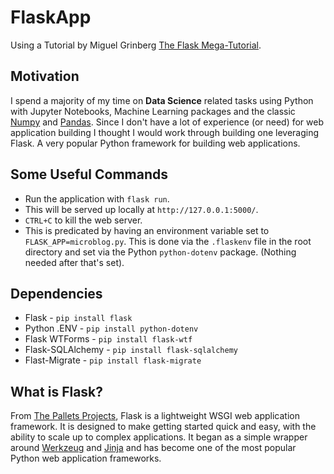 # FlaskApp

 Using a Tutorial by Miguel Grinberg [The Flask Mega-Tutorial](https://blog.miguelgrinberg.com/post/the-flask-mega-tutorial-part-i-hello-world).

## Motivation

I spend a majority of my time on **Data Science** related tasks using Python with Jupyter Notebooks, Machine Learning packages and the classic [Numpy](https://numpy.org) and [Pandas](https://pandas.pydata.org).  Since I don't have a lot of experience (or need) for web application building I thought I would work through building one leveraging Flask. A very popular Python framework for building web applications.

## Some Useful Commands

 * Run the application with `flask run`.
 * This will be served up locally at `http://127.0.0.1:5000/`.
 * `CTRL+C` to kill the web server.
 * This is predicated by having an environment variable set to `FLASK_APP=microblog.py`.  This is done via the `.flaskenv` file in the root directory and set via the Python `python-dotenv` package. (Nothing needed after that's set).

## Dependencies

* Flask - `pip install flask`
* Python .ENV - `pip install python-dotenv`
* Flask WTForms - `pip install flask-wtf`
* Flask-SQLAlchemy - `pip install flask-sqlalchemy`
* Flast-Migrate - `pip install flask-migrate`

## What is Flask?

From [The Pallets Projects](https://palletsprojects.com/p/flask/), Flask is a lightweight WSGI web application framework. It is designed to make getting started quick and easy, with the ability to scale up to complex applications. It began as a simple wrapper around [Werkzeug](https://palletsprojects.com/p/werkzeug/) and [Jinja](https://palletsprojects.com/p/jinja/) and has become one of the most popular Python web application frameworks.  
